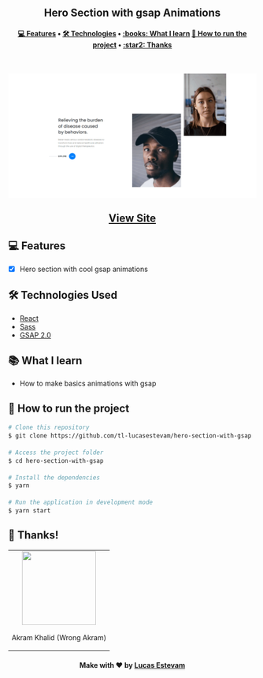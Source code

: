 <h2 align="center">Hero Section with gsap Animations</h2>

<h4 align="center">
 <a href="#-features">💻 Features</a> •
 <a href="#-technologies-used">🛠 Technologies</a> • 
 <a href="#books-what-i-learn">:books: What I learn</a> 
 <a href="#-how-to-run-the-project">🔨 How to run the project</a> • 
 <a href="#star2-thanks">:star2: Thanks</a>
</h4>

<br>

<img align="center" 
	src="./.github/demo.gif" 
	alt="Hero section Demo" 
/>

<h2 align="center"> 
	<a href="https://hero-section-with-gsap.vercel.app/">View Site</a>
</h2>

## 💻 Features

- [x] Hero section with cool gsap animations

## 🛠 Technologies Used

- [React](https://reactjs.org/docs/getting-started.html)
- [Sass](https://sass-lang.com/documentation)
- [GSAP 2.0](https://greensock.com/docs/v2/GSAP)

## :books: What I learn

- How to make basics animations with gsap

## 🔨 How to run the project

```bash
# Clone this repository
$ git clone https://github.com/tl-lucasestevam/hero-section-with-gsap

# Access the project folder
$ cd hero-section-with-gsap

# Install the dependencies
$ yarn 

# Run the application in development mode
$ yarn start

```

## **:star2: Thanks!**

<div align=center>
  <table style="width:100%">
    <tr align=center>
      <td>
        <a href="https://www.youtube.com/channel/UCqrxiLP9RHz2GxDJaZuTRBw">
          <img width="150" height="150" src="https://avatars.githubusercontent.com/u/31742755?v=4">
        </a>
        <p>
          Akram Khalid (Wrong Akram)
        </p>
      </td>
    </tr>
  </table>
</div>

<h4 align="center">
	Make with ❤️ by <a href="https://github.com/tl-lucasestevam">Lucas Estevam</a>
</h4>
